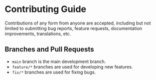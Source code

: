# Contributing Guide
Contributions of any form from anyone are accepted, including but not limited to submitting bug reports, feature requests, documentation improvements, translations, etc.

## Branches and Pull Requests
- `main` branch is the main development branch.
- `feature/*` branches are used for developing new features.
- `fix/*` branches are used for fixing bugs.
